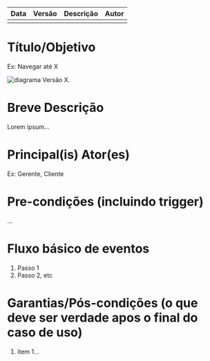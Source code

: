 | Data       | Versão  | Descrição       | Autor            |
| ---------- | ------- | --------------- | ---------------- |
|  |  |  |  |


# Título/Objetivo
Ex: Navegar até X

![diagrama](diagrama.png)
Versão X.

# Breve Descrição
Lorem ipsum...

# Principal(is) Ator(es)
Ex: Gerente, Cliente

# Pre-condições (incluindo trigger)
...

# Fluxo básico de eventos
1. Passo 1
1. Passo 2, etc

# Garantias/Pós-condições (o que deve ser verdade apos o final do caso de uso)
1. item 1...
